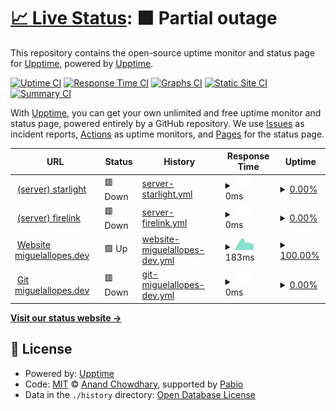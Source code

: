 # [📈 Live Status](https://status.miguelallopes.dev): <!--live status--> **🟧 Partial outage**

This repository contains the open-source uptime monitor and status page for [Upptime](https://upptime.js.org), powered by [Upptime](https://github.com/upptime/upptime).

[![Uptime CI](https://github.com/miguelallopes/status.miguelallopes.dev/workflows/Uptime%20CI/badge.svg)](https://github.com/miguelallopes/status.miguelallopes.dev/actions?query=workflow%3A%22Uptime+CI%22)
[![Response Time CI](https://github.com/miguelallopes/status.miguelallopes.dev/workflows/Response%20Time%20CI/badge.svg)](https://github.com/miguelallopes/status.miguelallopes.dev/actions?query=workflow%3A%22Response+Time+CI%22)
[![Graphs CI](https://github.com/miguelallopes/status.miguelallopes.dev/workflows/Graphs%20CI/badge.svg)](https://github.com/miguelallopes/status.miguelallopes.dev/actions?query=workflow%3A%22Graphs+CI%22)
[![Static Site CI](https://github.com/miguelallopes/status.miguelallopes.dev/workflows/Static%20Site%20CI/badge.svg)](https://github.com/miguelallopes/status.miguelallopes.dev/actions?query=workflow%3A%22Static+Site+CI%22)
[![Summary CI](https://github.com/miguelallopes/status.miguelallopes.dev/workflows/Summary%20CI/badge.svg)](https://github.com/miguelallopes/status.miguelallopes.dev/actions?query=workflow%3A%22Summary+CI%22)

With [Upptime](https://upptime.js.org), you can get your own unlimited and free uptime monitor and status page, powered entirely by a GitHub repository. We use [Issues](https://github.com/upptime/upptime/issues) as incident reports, [Actions](https://github.com/miguelallopes/status.miguelallopes.dev/actions) as uptime monitors, and [Pages](https://status.miguelallopes.dev) for the status page.

<!--start: status pages-->
<!-- This summary is generated by Upptime (https://github.com/upptime/upptime) -->
<!-- Do not edit this manually, your changes will be overwritten -->
<!-- prettier-ignore -->
| URL | Status | History | Response Time | Uptime |
| --- | ------ | ------- | ------------- | ------ |
| <img alt="" src="https://icons.duckduckgo.com/ip3/starlight.server.miguelallopes.dev.ico" height="13"> [(server) starlight](https://starlight.server.miguelallopes.dev) | 🟥 Down | [server-starlight.yml](https://github.com/miguelallopes/status.miguelallopes.dev/commits/HEAD/history/server-starlight.yml) | <details><summary><img alt="Response time graph" src="./graphs/server-starlight/response-time-week.png" height="20"> 0ms</summary><br><a href="https://status.miguelallopes.dev/history/server-starlight"><img alt="Response time 375" src="https://img.shields.io/endpoint?url=https%3A%2F%2Fraw.githubusercontent.com%2Fmiguelallopes%2Fstatus.miguelallopes.dev%2FHEAD%2Fapi%2Fserver-starlight%2Fresponse-time.json"></a><br><a href="https://status.miguelallopes.dev/history/server-starlight"><img alt="24-hour response time 0" src="https://img.shields.io/endpoint?url=https%3A%2F%2Fraw.githubusercontent.com%2Fmiguelallopes%2Fstatus.miguelallopes.dev%2FHEAD%2Fapi%2Fserver-starlight%2Fresponse-time-day.json"></a><br><a href="https://status.miguelallopes.dev/history/server-starlight"><img alt="7-day response time 0" src="https://img.shields.io/endpoint?url=https%3A%2F%2Fraw.githubusercontent.com%2Fmiguelallopes%2Fstatus.miguelallopes.dev%2FHEAD%2Fapi%2Fserver-starlight%2Fresponse-time-week.json"></a><br><a href="https://status.miguelallopes.dev/history/server-starlight"><img alt="30-day response time 371" src="https://img.shields.io/endpoint?url=https%3A%2F%2Fraw.githubusercontent.com%2Fmiguelallopes%2Fstatus.miguelallopes.dev%2FHEAD%2Fapi%2Fserver-starlight%2Fresponse-time-month.json"></a><br><a href="https://status.miguelallopes.dev/history/server-starlight"><img alt="1-year response time 375" src="https://img.shields.io/endpoint?url=https%3A%2F%2Fraw.githubusercontent.com%2Fmiguelallopes%2Fstatus.miguelallopes.dev%2FHEAD%2Fapi%2Fserver-starlight%2Fresponse-time-year.json"></a></details> | <details><summary><a href="https://status.miguelallopes.dev/history/server-starlight">0.00%</a></summary><a href="https://status.miguelallopes.dev/history/server-starlight"><img alt="All-time uptime 86.53%" src="https://img.shields.io/endpoint?url=https%3A%2F%2Fraw.githubusercontent.com%2Fmiguelallopes%2Fstatus.miguelallopes.dev%2FHEAD%2Fapi%2Fserver-starlight%2Fuptime.json"></a><br><a href="https://status.miguelallopes.dev/history/server-starlight"><img alt="24-hour uptime 0.00%" src="https://img.shields.io/endpoint?url=https%3A%2F%2Fraw.githubusercontent.com%2Fmiguelallopes%2Fstatus.miguelallopes.dev%2FHEAD%2Fapi%2Fserver-starlight%2Fuptime-day.json"></a><br><a href="https://status.miguelallopes.dev/history/server-starlight"><img alt="7-day uptime 0.00%" src="https://img.shields.io/endpoint?url=https%3A%2F%2Fraw.githubusercontent.com%2Fmiguelallopes%2Fstatus.miguelallopes.dev%2FHEAD%2Fapi%2Fserver-starlight%2Fuptime-week.json"></a><br><a href="https://status.miguelallopes.dev/history/server-starlight"><img alt="30-day uptime 57.52%" src="https://img.shields.io/endpoint?url=https%3A%2F%2Fraw.githubusercontent.com%2Fmiguelallopes%2Fstatus.miguelallopes.dev%2FHEAD%2Fapi%2Fserver-starlight%2Fuptime-month.json"></a><br><a href="https://status.miguelallopes.dev/history/server-starlight"><img alt="1-year uptime 86.53%" src="https://img.shields.io/endpoint?url=https%3A%2F%2Fraw.githubusercontent.com%2Fmiguelallopes%2Fstatus.miguelallopes.dev%2FHEAD%2Fapi%2Fserver-starlight%2Fuptime-year.json"></a></details>
| <img alt="" src="https://icons.duckduckgo.com/ip3/firelink.server.miguelallopes.dev.ico" height="13"> [(server) firelink](https://firelink.server.miguelallopes.dev) | 🟥 Down | [server-firelink.yml](https://github.com/miguelallopes/status.miguelallopes.dev/commits/HEAD/history/server-firelink.yml) | <details><summary><img alt="Response time graph" src="./graphs/server-firelink/response-time-week.png" height="20"> 0ms</summary><br><a href="https://status.miguelallopes.dev/history/server-firelink"><img alt="Response time 373" src="https://img.shields.io/endpoint?url=https%3A%2F%2Fraw.githubusercontent.com%2Fmiguelallopes%2Fstatus.miguelallopes.dev%2FHEAD%2Fapi%2Fserver-firelink%2Fresponse-time.json"></a><br><a href="https://status.miguelallopes.dev/history/server-firelink"><img alt="24-hour response time 0" src="https://img.shields.io/endpoint?url=https%3A%2F%2Fraw.githubusercontent.com%2Fmiguelallopes%2Fstatus.miguelallopes.dev%2FHEAD%2Fapi%2Fserver-firelink%2Fresponse-time-day.json"></a><br><a href="https://status.miguelallopes.dev/history/server-firelink"><img alt="7-day response time 0" src="https://img.shields.io/endpoint?url=https%3A%2F%2Fraw.githubusercontent.com%2Fmiguelallopes%2Fstatus.miguelallopes.dev%2FHEAD%2Fapi%2Fserver-firelink%2Fresponse-time-week.json"></a><br><a href="https://status.miguelallopes.dev/history/server-firelink"><img alt="30-day response time 364" src="https://img.shields.io/endpoint?url=https%3A%2F%2Fraw.githubusercontent.com%2Fmiguelallopes%2Fstatus.miguelallopes.dev%2FHEAD%2Fapi%2Fserver-firelink%2Fresponse-time-month.json"></a><br><a href="https://status.miguelallopes.dev/history/server-firelink"><img alt="1-year response time 373" src="https://img.shields.io/endpoint?url=https%3A%2F%2Fraw.githubusercontent.com%2Fmiguelallopes%2Fstatus.miguelallopes.dev%2FHEAD%2Fapi%2Fserver-firelink%2Fresponse-time-year.json"></a></details> | <details><summary><a href="https://status.miguelallopes.dev/history/server-firelink">0.00%</a></summary><a href="https://status.miguelallopes.dev/history/server-firelink"><img alt="All-time uptime 86.53%" src="https://img.shields.io/endpoint?url=https%3A%2F%2Fraw.githubusercontent.com%2Fmiguelallopes%2Fstatus.miguelallopes.dev%2FHEAD%2Fapi%2Fserver-firelink%2Fuptime.json"></a><br><a href="https://status.miguelallopes.dev/history/server-firelink"><img alt="24-hour uptime 0.00%" src="https://img.shields.io/endpoint?url=https%3A%2F%2Fraw.githubusercontent.com%2Fmiguelallopes%2Fstatus.miguelallopes.dev%2FHEAD%2Fapi%2Fserver-firelink%2Fuptime-day.json"></a><br><a href="https://status.miguelallopes.dev/history/server-firelink"><img alt="7-day uptime 0.00%" src="https://img.shields.io/endpoint?url=https%3A%2F%2Fraw.githubusercontent.com%2Fmiguelallopes%2Fstatus.miguelallopes.dev%2FHEAD%2Fapi%2Fserver-firelink%2Fuptime-week.json"></a><br><a href="https://status.miguelallopes.dev/history/server-firelink"><img alt="30-day uptime 57.52%" src="https://img.shields.io/endpoint?url=https%3A%2F%2Fraw.githubusercontent.com%2Fmiguelallopes%2Fstatus.miguelallopes.dev%2FHEAD%2Fapi%2Fserver-firelink%2Fuptime-month.json"></a><br><a href="https://status.miguelallopes.dev/history/server-firelink"><img alt="1-year uptime 86.53%" src="https://img.shields.io/endpoint?url=https%3A%2F%2Fraw.githubusercontent.com%2Fmiguelallopes%2Fstatus.miguelallopes.dev%2FHEAD%2Fapi%2Fserver-firelink%2Fuptime-year.json"></a></details>
| <img alt="" src="https://icons.duckduckgo.com/ip3/www.miguelallopes.dev.ico" height="13"> [Website miguelallopes.dev](https://www.miguelallopes.dev) | 🟩 Up | [website-miguelallopes-dev.yml](https://github.com/miguelallopes/status.miguelallopes.dev/commits/HEAD/history/website-miguelallopes-dev.yml) | <details><summary><img alt="Response time graph" src="./graphs/website-miguelallopes-dev/response-time-week.png" height="20"> 183ms</summary><br><a href="https://status.miguelallopes.dev/history/website-miguelallopes-dev"><img alt="Response time 165" src="https://img.shields.io/endpoint?url=https%3A%2F%2Fraw.githubusercontent.com%2Fmiguelallopes%2Fstatus.miguelallopes.dev%2FHEAD%2Fapi%2Fwebsite-miguelallopes-dev%2Fresponse-time.json"></a><br><a href="https://status.miguelallopes.dev/history/website-miguelallopes-dev"><img alt="24-hour response time 139" src="https://img.shields.io/endpoint?url=https%3A%2F%2Fraw.githubusercontent.com%2Fmiguelallopes%2Fstatus.miguelallopes.dev%2FHEAD%2Fapi%2Fwebsite-miguelallopes-dev%2Fresponse-time-day.json"></a><br><a href="https://status.miguelallopes.dev/history/website-miguelallopes-dev"><img alt="7-day response time 183" src="https://img.shields.io/endpoint?url=https%3A%2F%2Fraw.githubusercontent.com%2Fmiguelallopes%2Fstatus.miguelallopes.dev%2FHEAD%2Fapi%2Fwebsite-miguelallopes-dev%2Fresponse-time-week.json"></a><br><a href="https://status.miguelallopes.dev/history/website-miguelallopes-dev"><img alt="30-day response time 172" src="https://img.shields.io/endpoint?url=https%3A%2F%2Fraw.githubusercontent.com%2Fmiguelallopes%2Fstatus.miguelallopes.dev%2FHEAD%2Fapi%2Fwebsite-miguelallopes-dev%2Fresponse-time-month.json"></a><br><a href="https://status.miguelallopes.dev/history/website-miguelallopes-dev"><img alt="1-year response time 165" src="https://img.shields.io/endpoint?url=https%3A%2F%2Fraw.githubusercontent.com%2Fmiguelallopes%2Fstatus.miguelallopes.dev%2FHEAD%2Fapi%2Fwebsite-miguelallopes-dev%2Fresponse-time-year.json"></a></details> | <details><summary><a href="https://status.miguelallopes.dev/history/website-miguelallopes-dev">100.00%</a></summary><a href="https://status.miguelallopes.dev/history/website-miguelallopes-dev"><img alt="All-time uptime 100.00%" src="https://img.shields.io/endpoint?url=https%3A%2F%2Fraw.githubusercontent.com%2Fmiguelallopes%2Fstatus.miguelallopes.dev%2FHEAD%2Fapi%2Fwebsite-miguelallopes-dev%2Fuptime.json"></a><br><a href="https://status.miguelallopes.dev/history/website-miguelallopes-dev"><img alt="24-hour uptime 100.00%" src="https://img.shields.io/endpoint?url=https%3A%2F%2Fraw.githubusercontent.com%2Fmiguelallopes%2Fstatus.miguelallopes.dev%2FHEAD%2Fapi%2Fwebsite-miguelallopes-dev%2Fuptime-day.json"></a><br><a href="https://status.miguelallopes.dev/history/website-miguelallopes-dev"><img alt="7-day uptime 100.00%" src="https://img.shields.io/endpoint?url=https%3A%2F%2Fraw.githubusercontent.com%2Fmiguelallopes%2Fstatus.miguelallopes.dev%2FHEAD%2Fapi%2Fwebsite-miguelallopes-dev%2Fuptime-week.json"></a><br><a href="https://status.miguelallopes.dev/history/website-miguelallopes-dev"><img alt="30-day uptime 100.00%" src="https://img.shields.io/endpoint?url=https%3A%2F%2Fraw.githubusercontent.com%2Fmiguelallopes%2Fstatus.miguelallopes.dev%2FHEAD%2Fapi%2Fwebsite-miguelallopes-dev%2Fuptime-month.json"></a><br><a href="https://status.miguelallopes.dev/history/website-miguelallopes-dev"><img alt="1-year uptime 100.00%" src="https://img.shields.io/endpoint?url=https%3A%2F%2Fraw.githubusercontent.com%2Fmiguelallopes%2Fstatus.miguelallopes.dev%2FHEAD%2Fapi%2Fwebsite-miguelallopes-dev%2Fuptime-year.json"></a></details>
| <img alt="" src="https://icons.duckduckgo.com/ip3/git.miguelallopes.dev.ico" height="13"> [Git miguelallopes.dev](https://git.miguelallopes.dev) | 🟥 Down | [git-miguelallopes-dev.yml](https://github.com/miguelallopes/status.miguelallopes.dev/commits/HEAD/history/git-miguelallopes-dev.yml) | <details><summary><img alt="Response time graph" src="./graphs/git-miguelallopes-dev/response-time-week.png" height="20"> 0ms</summary><br><a href="https://status.miguelallopes.dev/history/git-miguelallopes-dev"><img alt="Response time 478" src="https://img.shields.io/endpoint?url=https%3A%2F%2Fraw.githubusercontent.com%2Fmiguelallopes%2Fstatus.miguelallopes.dev%2FHEAD%2Fapi%2Fgit-miguelallopes-dev%2Fresponse-time.json"></a><br><a href="https://status.miguelallopes.dev/history/git-miguelallopes-dev"><img alt="24-hour response time 0" src="https://img.shields.io/endpoint?url=https%3A%2F%2Fraw.githubusercontent.com%2Fmiguelallopes%2Fstatus.miguelallopes.dev%2FHEAD%2Fapi%2Fgit-miguelallopes-dev%2Fresponse-time-day.json"></a><br><a href="https://status.miguelallopes.dev/history/git-miguelallopes-dev"><img alt="7-day response time 0" src="https://img.shields.io/endpoint?url=https%3A%2F%2Fraw.githubusercontent.com%2Fmiguelallopes%2Fstatus.miguelallopes.dev%2FHEAD%2Fapi%2Fgit-miguelallopes-dev%2Fresponse-time-week.json"></a><br><a href="https://status.miguelallopes.dev/history/git-miguelallopes-dev"><img alt="30-day response time 488" src="https://img.shields.io/endpoint?url=https%3A%2F%2Fraw.githubusercontent.com%2Fmiguelallopes%2Fstatus.miguelallopes.dev%2FHEAD%2Fapi%2Fgit-miguelallopes-dev%2Fresponse-time-month.json"></a><br><a href="https://status.miguelallopes.dev/history/git-miguelallopes-dev"><img alt="1-year response time 478" src="https://img.shields.io/endpoint?url=https%3A%2F%2Fraw.githubusercontent.com%2Fmiguelallopes%2Fstatus.miguelallopes.dev%2FHEAD%2Fapi%2Fgit-miguelallopes-dev%2Fresponse-time-year.json"></a></details> | <details><summary><a href="https://status.miguelallopes.dev/history/git-miguelallopes-dev">0.00%</a></summary><a href="https://status.miguelallopes.dev/history/git-miguelallopes-dev"><img alt="All-time uptime 90.97%" src="https://img.shields.io/endpoint?url=https%3A%2F%2Fraw.githubusercontent.com%2Fmiguelallopes%2Fstatus.miguelallopes.dev%2FHEAD%2Fapi%2Fgit-miguelallopes-dev%2Fuptime.json"></a><br><a href="https://status.miguelallopes.dev/history/git-miguelallopes-dev"><img alt="24-hour uptime 0.00%" src="https://img.shields.io/endpoint?url=https%3A%2F%2Fraw.githubusercontent.com%2Fmiguelallopes%2Fstatus.miguelallopes.dev%2FHEAD%2Fapi%2Fgit-miguelallopes-dev%2Fuptime-day.json"></a><br><a href="https://status.miguelallopes.dev/history/git-miguelallopes-dev"><img alt="7-day uptime 0.00%" src="https://img.shields.io/endpoint?url=https%3A%2F%2Fraw.githubusercontent.com%2Fmiguelallopes%2Fstatus.miguelallopes.dev%2FHEAD%2Fapi%2Fgit-miguelallopes-dev%2Fuptime-week.json"></a><br><a href="https://status.miguelallopes.dev/history/git-miguelallopes-dev"><img alt="30-day uptime 71.51%" src="https://img.shields.io/endpoint?url=https%3A%2F%2Fraw.githubusercontent.com%2Fmiguelallopes%2Fstatus.miguelallopes.dev%2FHEAD%2Fapi%2Fgit-miguelallopes-dev%2Fuptime-month.json"></a><br><a href="https://status.miguelallopes.dev/history/git-miguelallopes-dev"><img alt="1-year uptime 90.97%" src="https://img.shields.io/endpoint?url=https%3A%2F%2Fraw.githubusercontent.com%2Fmiguelallopes%2Fstatus.miguelallopes.dev%2FHEAD%2Fapi%2Fgit-miguelallopes-dev%2Fuptime-year.json"></a></details>

<!--end: status pages-->

[**Visit our status website →**](https://status.miguelallopes.dev)

## 📄 License

- Powered by: [Upptime](https://github.com/upptime/upptime)
- Code: [MIT](./LICENSE) © [Anand Chowdhary](https://anandchowdhary.com), supported by [Pabio](https://pabio.com)
- Data in the `./history` directory: [Open Database License](https://opendatacommons.org/licenses/odbl/1-0/)
